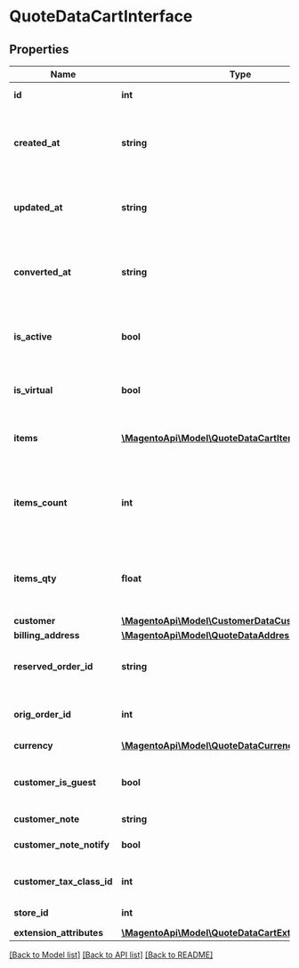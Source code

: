 # QuoteDataCartInterface

## Properties
Name | Type | Description | Notes
------------ | ------------- | ------------- | -------------
**id** | **int** | Cart/quote ID. | 
**created_at** | **string** | Cart creation date and time. Otherwise, null. | [optional] 
**updated_at** | **string** | Cart last update date and time. Otherwise, null. | [optional] 
**converted_at** | **string** | Cart conversion date and time. Otherwise, null. | [optional] 
**is_active** | **bool** | Active status flag value. Otherwise, null. | [optional] 
**is_virtual** | **bool** | Virtual flag value. Otherwise, null. | [optional] 
**items** | [**\MagentoApi\Model\QuoteDataCartItemInterface[]**](QuoteDataCartItemInterface.md) | Array of items. Otherwise, null. | [optional] 
**items_count** | **int** | Number of different items or products in the cart. Otherwise, null. | [optional] 
**items_qty** | **float** | Total quantity of all cart items. Otherwise, null. | [optional] 
**customer** | [**\MagentoApi\Model\CustomerDataCustomerInterface**](CustomerDataCustomerInterface.md) |  | 
**billing_address** | [**\MagentoApi\Model\QuoteDataAddressInterface**](QuoteDataAddressInterface.md) |  | [optional] 
**reserved_order_id** | **string** | Reserved order ID. Otherwise, null. | [optional] 
**orig_order_id** | **int** | Original order ID. Otherwise, null. | [optional] 
**currency** | [**\MagentoApi\Model\QuoteDataCurrencyInterface**](QuoteDataCurrencyInterface.md) |  | [optional] 
**customer_is_guest** | **bool** | For guest customers, false for logged in customers | [optional] 
**customer_note** | **string** | Notice text | [optional] 
**customer_note_notify** | **bool** | Customer notification flag | [optional] 
**customer_tax_class_id** | **int** | Customer tax class ID. | [optional] 
**store_id** | **int** | Store identifier | 
**extension_attributes** | [**\MagentoApi\Model\QuoteDataCartExtensionInterface**](QuoteDataCartExtensionInterface.md) |  | [optional] 

[[Back to Model list]](../../README.md#documentation-for-models) [[Back to API list]](../../README.md#documentation-for-api-endpoints) [[Back to README]](../../README.md)

